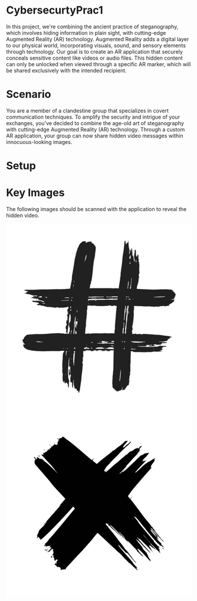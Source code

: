 # CybersecurtyPrac1
In this project, we're combining the ancient practice of steganography, which involves hiding information in plain sight, with cutting-edge Augmented Reality (AR) technology. Augmented Reality adds a digital layer to our physical world, incorporating visuals, sound, and sensory elements through technology. Our goal is to create an AR application that securely conceals sensitive content like videos or audio files. This hidden content can only be unlocked when viewed through a specific AR marker, which will be shared exclusively with the intended recipient.

# Scenario
You are a member of a clandestine group that specializes in covert communication techniques. To amplify the security and intrigue of your exchanges, you've decided to combine the age-old art of steganography with cutting-edge Augmented Reality (AR) technology. Through a custom AR application, your group can now share hidden video messages within innocuous-looking images.

# Setup

# Key Images
The following images should be scanned with the application to reveal the hidden video.


![plot](https://github.com/PuffyNippleS/CybersecurtyPrac1/blob/main/Assets/Image1.jpg)
![plot](https://github.com/PuffyNippleS/CybersecurtyPrac1/blob/main/Assets/Image2.jpg)
